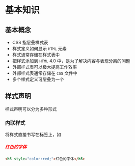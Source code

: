 # 基本知识

## 基本概念

- CSS 指层叠样式表
- 样式定义如何显示 `HTML` 元素
- 样式通常存储在样式表中
- 把样式添加到 `HTML` 4.0 中，是为了解决内容与表现分离的问题
- 外部样式表可以极大提高工作效率
- 外部样式表通常存储在 `CSS` 文件中
- 多个样式定义可层叠为一个

## 样式声明

样式声明可以分为多种形式

### 内联样式

将样式直接书写在标签上，如

<h5 style="color:red;">红色的字体</h5>

```html
<h5 style="color:red;">红色的字体</h5>
```
